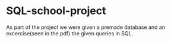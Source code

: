 # SQL-school-project

As part of the project we were given a premade database and an excercise(seen in the pdf)
the given queries in SQL.